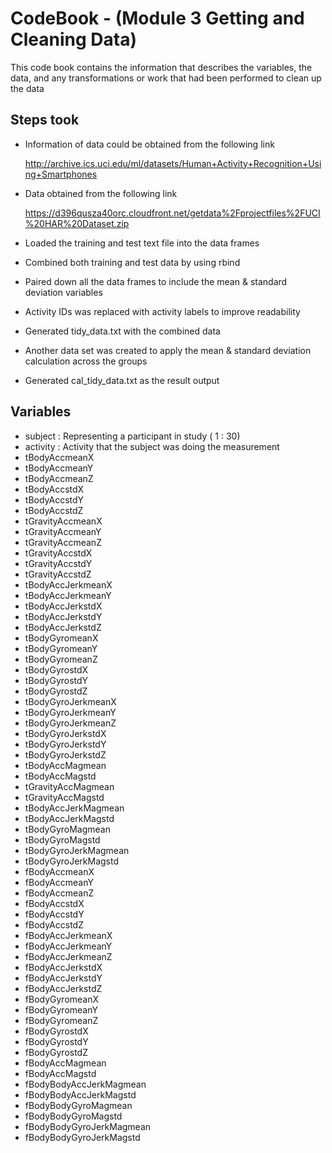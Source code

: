 # CodeBook - (Module 3 Getting and Cleaning Data)

This code book contains the information that describes the variables, the data, and any transformations or work that had been
 performed to clean up the data

 ## Steps took

 * Information of data could be obtained from the following link

 	http://archive.ics.uci.edu/ml/datasets/Human+Activity+Recognition+Using+Smartphones

 * Data obtained from the following link

 	https://d396qusza40orc.cloudfront.net/getdata%2Fprojectfiles%2FUCI%20HAR%20Dataset.zip

 * Loaded the training and test text file into the data frames
 * Combined both training and test data by using rbind
 * Paired down all the data frames to include the mean & standard deviation variables
 * Activity IDs was replaced with activity labels to improve readability
 * Generated tidy_data.txt with the combined data  
 * Another data set was created to apply the mean & standard deviation calculation across the groups
 * Generated cal_tidy_data.txt as the result output


 ## Variables

 * subject		: Representing a participant in study ( 1 : 30)
 * activity 	: Activity that the subject was doing the measurement
 * tBodyAccmeanX
 * tBodyAccmeanY 
 * tBodyAccmeanZ 
 * tBodyAccstdX 
 * tBodyAccstdY 
 * tBodyAccstdZ 
 * tGravityAccmeanX 
 * tGravityAccmeanY 
 * tGravityAccmeanZ 
 * tGravityAccstdX 
 * tGravityAccstdY 
 * tGravityAccstdZ 
 * tBodyAccJerkmeanX 
 * tBodyAccJerkmeanY 
 * tBodyAccJerkstdX 
 * tBodyAccJerkstdY 
 * tBodyAccJerkstdZ 
 * tBodyGyromeanX 
 * tBodyGyromeanY 
 * tBodyGyromeanZ 
 * tBodyGyrostdX 
 * tBodyGyrostdY 
 * tBodyGyrostdZ 
 * tBodyGyroJerkmeanX 
 * tBodyGyroJerkmeanY 
 * tBodyGyroJerkmeanZ 
 * tBodyGyroJerkstdX 
 * tBodyGyroJerkstdY 
 * tBodyGyroJerkstdZ 
 * tBodyAccMagmean 
 * tBodyAccMagstd 
 * tGravityAccMagmean 
 * tGravityAccMagstd 
 * tBodyAccJerkMagmean 
 * tBodyAccJerkMagstd 
 * tBodyGyroMagmean 
 * tBodyGyroMagstd 
 * tBodyGyroJerkMagmean 
 * tBodyGyroJerkMagstd 
 * fBodyAccmeanX 
 * fBodyAccmeanY 
 * fBodyAccmeanZ 
 * fBodyAccstdX 
 * fBodyAccstdY 
 * fBodyAccstdZ 
 * fBodyAccJerkmeanX 
 * fBodyAccJerkmeanY 
 * fBodyAccJerkmeanZ 
 * fBodyAccJerkstdX 
 * fBodyAccJerkstdY 
 * fBodyAccJerkstdZ 
 * fBodyGyromeanX 
 * fBodyGyromeanY 
 * fBodyGyromeanZ 
 * fBodyGyrostdX 
 * fBodyGyrostdY 
 * fBodyGyrostdZ 
 * fBodyAccMagmean 
 * fBodyAccMagstd 
 * fBodyBodyAccJerkMagmean 
 * fBodyBodyAccJerkMagstd 
 * fBodyBodyGyroMagmean 
 * fBodyBodyGyroMagstd 
 * fBodyBodyGyroJerkMagmean 
 * fBodyBodyGyroJerkMagstd	 
